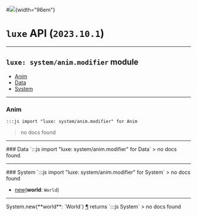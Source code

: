 #![](../../../../../../images/luxe-dark.svg){width="96em"}

# `luxe` API (`2023.10.1`)  


---

## `luxe: system/anim.modifier` module

- [Anim](#anim)   
- [Data](#data)   
- [System](#system)   

---

### Anim
`:::js import "luxe: system/anim.modifier" for Anim`
> no docs found


<hr/>
### Data
`:::js import "luxe: system/anim.modifier" for Data`
> no docs found


<hr/>
### System
`:::js import "luxe: system/anim.modifier" for System`
> no docs found

- [new](#System.new)(**world**: `World`)

<hr/>
<endpoint module="luxe: system/anim.modifier" class="System" signature="new(world : World)"></endpoint>
<signature id="System.new">System.new(**world**: `World`)
<a class="headerlink" href="#System.new" title="Permanent link">¶</a></signature>
<span class='api_ret'>returns</span> `:::js System`
> no docs found   

